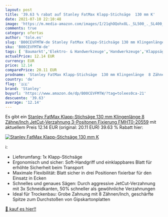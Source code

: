 ```yaml
---
layout: post
title: '39.63 % rabat auf Stanley FatMax Klapp-Stichsäge  130 mm K'
date: 2021-07-10 22:10:48
image: 'https://m.media-amazon.com/images/I/21qhOQohx8L._SL500_._SL400_.jpg'
comments: true
category: ofertas
author: 'tole.es'
slug: 'B00CEVFMTW-de Stanley FatMax Klapp-Stichsäge 130 mm Klingenlänge 8...'
sku: 'B00CEVFMTW-de'
tags: [ 'Baumarkt','Elektro- & Handwerkzeuge','Handwerkzeuge','Klappsägen','Sägen & Zubehör','stanley', ]
actualPrice: 12.14 EUR
currency: EUR
price: 12.14
comparePrice: 20.11 EUR
prodname: 'Stanley FatMax Klapp-Stichsäge  130 mm Klingenlänge  8 Zähne/Inch  JetCut-Verzahnung  3-Positonen Fixierung  FMHT0-20559'
country: 'de'
flag: '🇩🇪'
brand: 'Stanley'
buyurl: 'https://www.amazon.de/dp/B00CEVFMTW/?tag=tolees0ca-21'
descuento: '39.63'
average: '12.14'
---
```


Es gibt ein [Stanley FatMax Klapp-Stichsäge  130 mm Klingenlänge  8 Zähne/Inch  JetCut-Verzahnung  3-Positonen Fixierung  FMHT0-20559](https://www.amazon.de/dp/B00CEVFMTW/?tag=tolees0ca-21) mit aktuellem Preis 12.14 EUR (original: 20.11 EUR) 39.63 % Rabatt hier:

[![Stanley FatMax Klapp-Stichsäge  130 mm K](https://m.media-amazon.com/images/I/21qhOQohx8L._SL500_._SL400_.jpg)](https://www.amazon.de/dp/B00CEVFMTW/?tag=tolees0ca-21)

ℹ️:

- Lieferumfang: 1x Klapp-Stichsäge
- Ergonomisch und sicher: Soft-Handgriff und einklappbares Blatt für erhöhte Sicherheit beim Transport
- Maximale Flexibilität: Blatt sicher in drei Positionen fixierbar für den Einsatz in Ecken
- Schnelles und genaues Sägen: Durch aggressive JetCut-Verzahnung mit 3x Schneidkanten, 50% schneller als gewöhnliche Verzahnungen
- Ideal für Trockenbau: Grobe Zahnung mit 8 Zähnen/Inch, geschärfte Spitze zum Durchstoßen von Gipskartonplatten

[🛒 kauf es hier!!](https://www.amazon.de/dp/B00CEVFMTW/?tag=tolees0ca-21)
